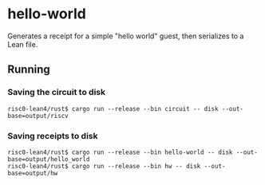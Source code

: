 # hello-world

Generates a receipt for a simple "hello world" guest, then serializes to a Lean file.

## Running

### Saving the circuit to disk

```console
risc0-lean4/rust$ cargo run --release --bin circuit -- disk --out-base=output/riscv
```

### Saving receipts to disk

```console
risc0-lean4/rust$ cargo run --release --bin hello-world -- disk --out-base=output/hello_world
risc0-lean4/rust$ cargo run --release --bin hw -- disk --out-base=output/hw
```
